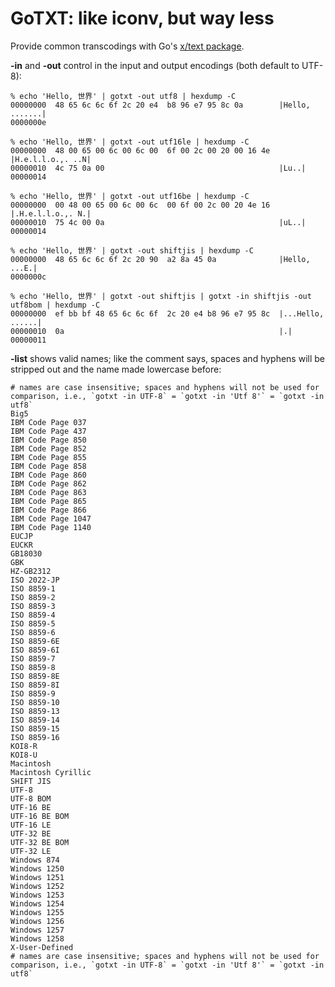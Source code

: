 # GoTXT: like iconv, but way less

Provide common transcodings with Go's [x/text package](https://pkg.go.dev/golang.org/x/text).

**-in** and **-out** control in the input and output encodings (both default to UTF-8):

```none
% echo 'Hello, 世界' | gotxt -out utf8 | hexdump -C
00000000  48 65 6c 6c 6f 2c 20 e4  b8 96 e7 95 8c 0a        |Hello, .......|
0000000e
```

```none
% echo 'Hello, 世界' | gotxt -out utf16le | hexdump -C
00000000  48 00 65 00 6c 00 6c 00  6f 00 2c 00 20 00 16 4e  |H.e.l.l.o.,. ..N|
00000010  4c 75 0a 00                                       |Lu..|
00000014
```

```none
% echo 'Hello, 世界' | gotxt -out utf16be | hexdump -C
00000000  00 48 00 65 00 6c 00 6c  00 6f 00 2c 00 20 4e 16  |.H.e.l.l.o.,. N.|
00000010  75 4c 00 0a                                       |uL..|
00000014
```

```none
% echo 'Hello, 世界' | gotxt -out shiftjis | hexdump -C
00000000  48 65 6c 6c 6f 2c 20 90  a2 8a 45 0a              |Hello, ...E.|
0000000c
```

```none
% echo 'Hello, 世界' | gotxt -out shiftjis | gotxt -in shiftjis -out utf8bom | hexdump -C
00000000  ef bb bf 48 65 6c 6c 6f  2c 20 e4 b8 96 e7 95 8c  |...Hello, ......|
00000010  0a                                                |.|
00000011
```

**-list** shows valid names; like the comment says, spaces and hyphens will be stripped out and the name made lowercase before:

```none
# names are case insensitive; spaces and hyphens will not be used for comparison, i.e., `gotxt -in UTF-8` = `gotxt -in 'Utf 8'` = `gotxt -in utf8`
Big5
IBM Code Page 037
IBM Code Page 437
IBM Code Page 850
IBM Code Page 852
IBM Code Page 855
IBM Code Page 858
IBM Code Page 860
IBM Code Page 862
IBM Code Page 863
IBM Code Page 865
IBM Code Page 866
IBM Code Page 1047
IBM Code Page 1140
EUCJP
EUCKR
GB18030
GBK
HZ-GB2312
ISO 2022-JP
ISO 8859-1
ISO 8859-2
ISO 8859-3
ISO 8859-4
ISO 8859-5
ISO 8859-6
ISO 8859-6E
ISO 8859-6I
ISO 8859-7
ISO 8859-8
ISO 8859-8E
ISO 8859-8I
ISO 8859-9
ISO 8859-10
ISO 8859-13
ISO 8859-14
ISO 8859-15
ISO 8859-16
KOI8-R
KOI8-U
Macintosh
Macintosh Cyrillic
SHIFT JIS
UTF-8
UTF-8 BOM
UTF-16 BE
UTF-16 BE BOM
UTF-16 LE
UTF-32 BE
UTF-32 BE BOM
UTF-32 LE
Windows 874
Windows 1250
Windows 1251
Windows 1252
Windows 1253
Windows 1254
Windows 1255
Windows 1256
Windows 1257
Windows 1258
X-User-Defined
# names are case insensitive; spaces and hyphens will not be used for comparison, i.e., `gotxt -in UTF-8` = `gotxt -in 'Utf 8'` = `gotxt -in utf8`
```
